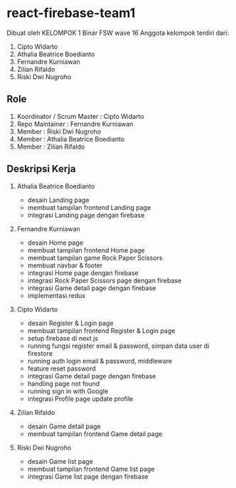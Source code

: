 # react-firebase-team1

Dibuat oleh KELOMPOK 1 Binar FSW wave 16
Anggota kelompok terdiri dari:

1. Cipto Widarto
2. Athalia Beatrice Boedianto
3. Fernandre Kurniawan
4. Zilian Rifaldo
5. Riski Dwi Nugroho

## Role

1. Koordinator / Scrum Master : Cipto Widarto
2. Repo Maintainer : Fernandre Kurniawan
3. Member : Riski Dwi Nugroho
4. Member : Athalia Beatrice Boedianto
5. Member : Zilian Rifaldo

## Deskripsi Kerja

1. Athalia Beatrice Boedianto

   - desain Landing page
   - membuat tampilan frontend Landing page
   - integrasi Landing page dengan firebase

2. Fernandre Kurniawan

   - desain Home page
   - membuat tampilan frontend Home page
   - membuat tampilan game Rock Paper Scissors
   - membuat navbar & footer
   - integrasi Home page dengan firebase
   - integrasi Rock Paper Scissors page dengan firebase
   - integrasi Game detail page dengan firebase
   - implementasi redux

3. Cipto Widarto

   - desain Register & Login page
   - membuat tampilan frontend Register & Login page
   - setup firebase di next js
   - running fungsi register email & password, simpan data user di firestore
   - running auth login email & password, middleware
   - feature reset password
   - integrasi Game detail page dengan firebase
   - handling page not found
   - running sign in with Google
   - integrasi Profile page update profile

4. Zilian Rifaldo

   - desain Game detail page
   - membuat tampilan frontend Game detail page

5. Riski Dwi Nugroho
   - desain Game list page
   - membuat tampilan frontend Game list page
   - integrasi Game list page dengan firebase
